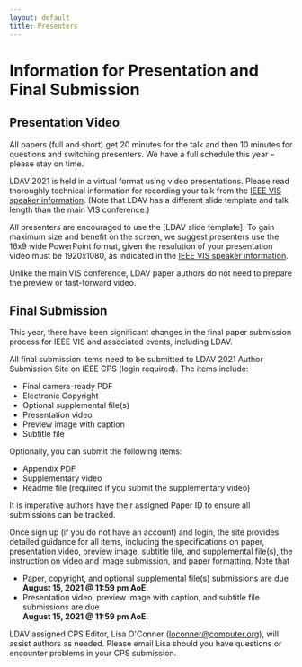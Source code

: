 ```yaml
---
layout: default
title: Presenters
---
```


# Information for Presentation and Final Submission

## Presentation Video

All papers (full and short) get 20 minutes for the talk and then 10 minutes
for questions and switching presenters. We have a full schedule this year – 
please stay on time.

LDAV 2021 is held in a virtual format using video presentations. 
Please read thoroughly technical information for recording your talk 
from the [IEEE VIS speaker information]. (Note that LDAV has a different 
slide template and talk length than the main VIS conference.)

All presenters are encouraged to use the [LDAV slide template]. 
To gain maximum size and benefit on the screen, we suggest presenters 
use the 16x9 wide PowerPoint format, given the resolution 
of your presentation video must be 1920x1080, as indicated in the 
[IEEE VIS speaker information]. 

Unlike the main VIS conference, LDAV paper authors do not need to prepare 
the preview or fast-forward video. 

## Final Submission

This year, there have been significant changes in the final paper submission 
process for IEEE VIS and associated events, including LDAV. 

All final submission items need to be submitted to LDAV 2021 Author Submission Site 
on IEEE CPS (login required). The items include:
* Final camera-ready PDF
* Electronic Copyright
* Optional supplemental file(s)
* Presentation video
* Preview image with caption
* Subtitle file

Optionally, you can submit the following items:
* Appendix PDF
* Supplementary video
* Readme file (required if you submit the supplementary video)

It is imperative authors have their assigned Paper ID to ensure all submissions can be tracked.

Once sign up (if you do not have an account) and login, the site provides detailed guidance for all items, including the specifications 
on paper, presentation video, preview image, subtitle file, and supplemental file(s), 
the instruction on video and image submission, and paper formatting. Note that 
* Paper, copyright, and optional supplemental file(s) submissions are due <br />**August 15, 2021 @ 11:59 pm AoE**.
* Presentation video, preview image with caption, and subtitle file submissions are due <br />**August 15, 2021 @ 11:59 pm AoE**.

LDAV assigned CPS Editor, Lisa O'Conner (loconner@computer.org), will assist authors as needed. 
Please email Lisa should you have questions or encounter problems in your CPS submission. 


<!-- [LDAV slide template]: assets/LDAV_2020_Template.pptx -->
[IEEE VIS speaker information]: http://ieeevis.org/year/2021/info/presenter-information/talk-recording-guide

